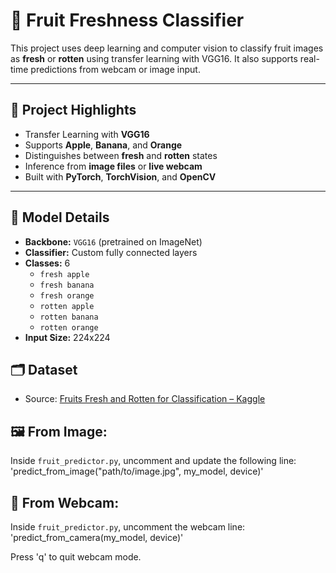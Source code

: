 # 🍎 Fruit Freshness Classifier

This project uses deep learning and computer vision to classify fruit images as **fresh** or **rotten** using transfer learning with VGG16. It also supports real-time predictions from webcam or image input.

---

## 📌 Project Highlights

- Transfer Learning with **VGG16**
- Supports **Apple**, **Banana**, and **Orange**
- Distinguishes between **fresh** and **rotten** states
- Inference from **image files** or **live webcam**
- Built with **PyTorch**, **TorchVision**, and **OpenCV**

---

## 🧠 Model Details

- **Backbone:** `VGG16` (pretrained on ImageNet)
- **Classifier:** Custom fully connected layers
- **Classes:** 6
  - `fresh apple`
  - `fresh banana`
  - `fresh orange`
  - `rotten apple`
  - `rotten banana`
  - `rotten orange`
- **Input Size:** 224x224

## 🗂️ Dataset

- Source: [Fruits Fresh and Rotten for Classification – Kaggle](https://www.kaggle.com/datasets/sriramr/fruits-fresh-and-rotten-for-classification?resource=download)


## 🖼️ From Image:
Inside `fruit_predictor.py`, uncomment and update the following line:
'predict_from_image("path/to/image.jpg", my_model, device)'

## 🎥 From Webcam:
Inside `fruit_predictor.py`, uncomment the webcam line:
'predict_from_camera(my_model, device)'

Press 'q' to quit webcam mode.
